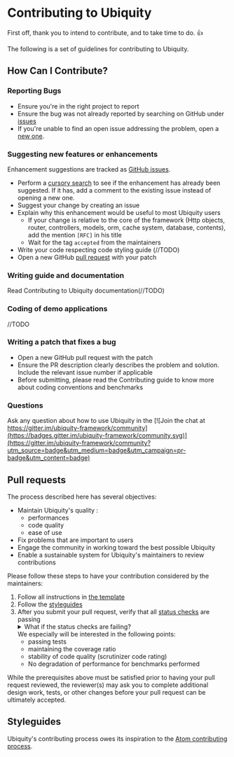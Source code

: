# Contributing to Ubiquity

First off, thank you to intend to contribute, and to take time to do. :+1:

The following is a set of guidelines for contributing to Ubiquity.

## How Can I Contribute?
### Reporting Bugs
- Ensure you're in the right project to report
- Ensure the bug was not already reported by searching on GitHub under [issues](https://github.com/phpMv/ubiquity/issues)
- If you're unable to find an open issue addressing the problem, open a [new one](https://github.com/phpMv/ubiquity/issues/new). 
### Suggesting new features or enhancements
Enhancement suggestions are tracked as [GitHub issues](https://guides.github.com/features/issues/).
- Perform a [cursory search](https://github.com/search?q=is%3Aissue+user%3Aphpmv) to see if the enhancement has already been suggested. If it has, add a comment to the existing issue instead of opening a new one.
- Suggest your change by creating an issue 
- Explain why this enhancement would be useful to most Ubiquity users
  - If your change is relative to the core of the framework (Http objects, router, controllers, models, orm, cache system, database, contents), add the mention `[RFC]` in his title
  - Wait for the tag `accepted` from the maintainers
- Write your code respecting code styling guide (//TODO)
- Open a new GitHub [pull request](https://github.com/phpMv/ubiquity/blob/master/CONTRIBUTING.md#pull-requests) with your patch

### Writing guide and documentation
Read Contributing to Ubiquity documentation(//TODO)

### Coding of demo applications
//TODO
### Writing a patch that fixes a bug
- Open a new GitHub pull request with the patch
- Ensure the PR description clearly describes the problem and solution. Include the relevant issue number if applicable
- Before submitting, please read the Contributing guide to know more about coding conventions and benchmarks

### Questions
Ask any question about how to use Ubiquity in the [![Join the chat at https://gitter.im/ubiquity-framework/community](https://badges.gitter.im/ubiquity-framework/community.svg)](https://gitter.im/ubiquity-framework/community?utm_source=badge&utm_medium=badge&utm_campaign=pr-badge&utm_content=badge)

## Pull requests

The process described here has several objectives:

- Maintain Ubiquity's quality :
  - performances
  - code quality
  - ease of use
- Fix problems that are important to users
- Engage the community in working toward the best possible Ubiquity
- Enable a sustainable system for Ubiquity's maintainers to review contributions

Please follow these steps to have your contribution considered by the maintainers:

1. Follow all instructions in [the template](PULL_REQUEST_TEMPLATE.md)
2. Follow the [styleguides](#styleguides)
3. After you submit your pull request, verify that all [status checks](https://help.github.com/articles/about-status-checks/) are passing <details><summary>What if the status checks are failing?</summary>If a status check is failing, and you believe that the failure is unrelated to your change, please leave a comment on the pull request explaining why you believe the failure is unrelated. A maintainer will re-run the status check for you. If we conclude that the failure was a false positive, then we will open an issue to track that problem with our status check suite.</details>
We especially will be interested in the following points:
   - passing tests
   - maintaining the coverage ratio
   - stability of code quality (scrutinizer code rating)
   - No degradation of performance for benchmarks performed 

While the prerequisites above must be satisfied prior to having your pull request reviewed, the reviewer(s) may ask you to complete additional design work, tests, or other changes before your pull request can be ultimately accepted.

## Styleguides



Ubiquity's contributing process owes its inspiration to the [Atom contributing process](https://github.com/atom/atom/blob/master/CONTRIBUTING.md).
